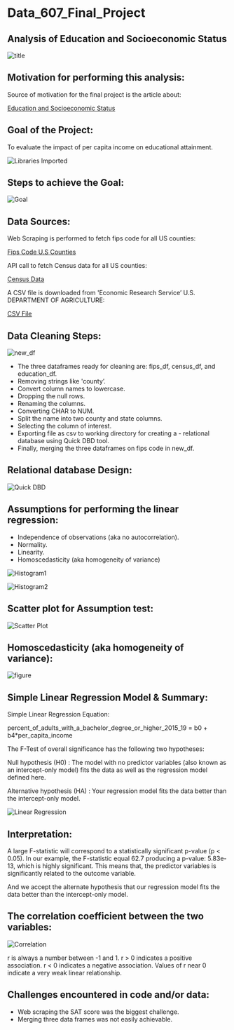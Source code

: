 # Data_607_Final_Project
## Analysis of Education and Socioeconomic Status

![title](images/title.png)

## Motivation for performing this analysis:
Source of motivation for the final project is the article about: 


[Education and Socioeconomic Status](https://www.apa.org/pi/ses/resources/publications/education)

## Goal of the Project:

To evaluate the impact of 
per capita income on educational attainment.

![Libraries Imported](images/libraries.png)

## Steps to achieve the Goal:

![Goal](images/goals.JPG)

## Data Sources:

Web Scraping is performed to fetch fips code for all US counties: 

[Fips Code U.S Counties](https://en.wikipedia.org/wiki/List_of_United_States_FIPS_codes_by_county)

API call to fetch Census data for all US counties:

[Census Data](https://api.census.gov/data/2019/acs/acs1?get=NAME,B01001_001E&for=county:*)

A CSV file is downloaded from 'Economic Research Service’ U.S. DEPARTMENT OF AGRICULTURE:

[CSV File](https://www.ers.usda.gov/data-products/county-level-data-sets/download-data/)

## Data Cleaning Steps:

![new_df](images/new_df.png)

- The three dataframes ready for cleaning are: fips_df, census_df, and education_df.
- Removing strings like 'county’.
- Convert column names to lowercase.
- Dropping the null rows.
- Renaming the columns.
- Converting CHAR to NUM.
- Split the name into two county and state columns.
- Selecting the column of interest.
- Exporting file as csv to working directory for creating a - relational database using Quick DBD tool.
- Finally, merging the three dataframes on fips code in new_df.

## Relational database Design:

![Quick DBD](images/quickdbd.png)

## Assumptions for performing the linear regression:

- Independence of observations (aka no autocorrelation).
-  Normality.
- Linearity.
- Homoscedasticity (aka homogeneity of variance)


![Histogram1](images/hist1.png)

![Histogram2](images/hist2.png)

## Scatter plot for Assumption test:

![Scatter Plot](images/scatter1.png)

## Homoscedasticity (aka homogeneity of variance):

![figure](images/hom_var_test.png)

## Simple Linear Regression Model & Summary:

Simple Linear Regression Equation:

percent_of_adults_with_a_bachelor_degree_or_higher_2015_19 = 
b0 + b4*per_capita_income

The F-Test of overall significance has the following two hypotheses:

Null hypothesis (H0) : The model with no predictor variables (also known as an intercept-only model) fits the data as well as the regression model defined here.

Alternative hypothesis (HA) : Your regression model fits the data better than the intercept-only model.

![Linear Regression](images/summarylm.png)

## Interpretation:

A large F-statistic will correspond to a statistically significant p-value (p < 0.05). In our example, the F-statistic equal 62.7 producing a p-value: 5.83e-13, which is highly significant. This means that, the predictor variables is significantly related to the outcome variable.

And we accept the alternate hypothesis that our regression model fits the data better than the intercept-only model.

## The correlation coefficient between the two variables:

![Correlation](images/cor.png)

r is always a number between -1 and 1. r > 0 indicates a positive association. r < 0 indicates a negative association. Values of r near 0 indicate a very weak linear relationship.

## Challenges encountered in code and/or data:

- Web scraping the SAT score was the biggest challenge.
- Merging three data frames was not easily achievable.
